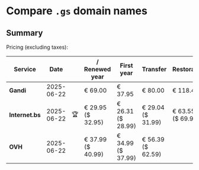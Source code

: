 # Compare `.gs` domain names

## Summary

Pricing (excluding taxes):

| Service | Date |  | / Renewed year | First year | Transfer | Restoration |
|--|--|--|--|--|--|--|
| **Gandi** | 2025-06-22 |  | € 69.00 | € 37.95 | € 80.00 | € 118.45 |
| **Internet.bs** | 2025-06-22 | 🏆 | € 29.95<br>($ 32.95) | € 26.31<br>($ 28.99) | € 29.04<br>($ 31.99) | € 63.55<br>($ 69.99) |
| **OVH** | 2025-06-22 |  | € 37.99<br>($ 40.99) | € 34.99<br>($ 37.99) | € 56.39<br>($ 62.59) |  |

